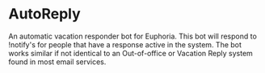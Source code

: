 # AutoReply
An automatic vacation responder bot for Euphoria.
This bot will respond to !notify's for people that have a response active in the system.
The bot works similar if not identical to an Out-of-office or Vacation Reply system found in most email services.
